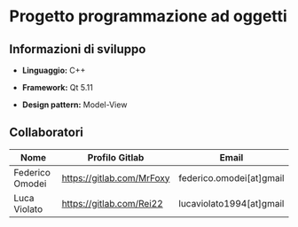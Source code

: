 # Progetto programmazione ad oggetti

## Informazioni di sviluppo

* **Linguaggio:** C++

* **Framework:** Qt 5.11

* **Design pattern:** Model-View

## Collaboratori

| Nome | Profilo Gitlab | Email |
| ------ | ------ | ------ |
| Federico Omodei | https://gitlab.com/MrFoxy | federico.omodei[at]gmail
| Luca Violato | https://gitlab.com/Rei22 | lucaviolato1994[at]gmail

